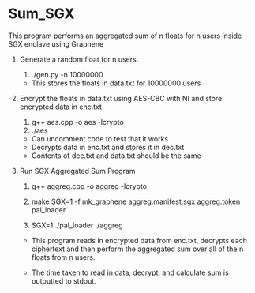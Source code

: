 # Sum_SGX
This program performs an aggregated sum of n floats for n users inside SGX enclave using Graphene

1. Generate a random float for n users.
   
   	1. ./gen.py -n 10000000
	
	- This stores the floats in data.txt for 10000000 users

2. Encrypt the floats in data.txt using AES-CBC with NI and store encrypted data in enc.txt
	
	1. g++ aes.cpp -o aes -lcrypto
	2. ./aes

	- Can uncomment code to test that it works
	- Decrypts data in enc.txt and stores it in dec.txt
	- Contents of dec.txt and data.txt should be the same

3. Run SGX Aggregated Sum Program 

	1. g++ aggreg.cpp -o aggreg -lcrypto

	2. make SGX=1 -f mk_graphene aggreg.manifest.sgx aggreg.token pal_loader

	3. SGX=1 ./pal_loader ./aggreg
	
	- This program reads in encrypted data from enc.txt, decrypts each ciphertext
	  and then perform the aggregated sum over all of the n floats from n users.

	- The time taken to read in data, decrypt, and calculate sum is outputted to stdout.

